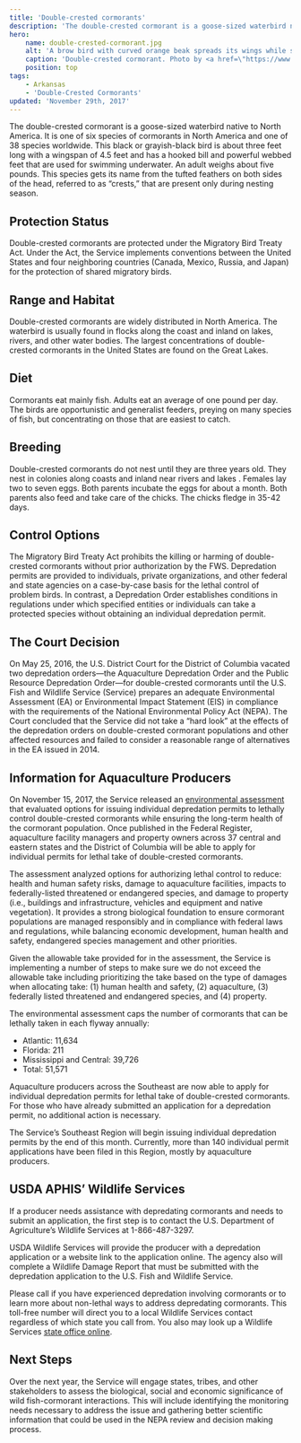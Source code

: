 ```yaml
---
title: 'Double-crested cormorants'
description: 'The double-crested cormorant is a goose-sized waterbird native to North America. It is one of six species of cormorants in North America and one of 38 species worldwide.'
hero:
    name: double-crested-cormorant.jpg
    alt: 'A brow bird with curved orange beak spreads its wings while standing.'
    caption: 'Double-crested cormorant. Photo by <a href=\"https://www.flickr.com/photos/nicolebeaulac/\" target=\"_blank\">Nicole Beaulac</a> <a href=\"https://creativecommons.org/licenses/by-nc-nd/2.0/\" target=\"_blank\">CC BY-NC-ND 2.0</a>.'
    position: top
tags:
    - Arkansas
    - 'Double-Crested Cormorants'
updated: 'November 29th, 2017'
---
```


The double-crested cormorant is a goose-sized waterbird native to North America. It is one of six species of cormorants in North America and one of 38 species worldwide. This black or grayish-black bird is about three feet long with a wingspan of 4.5 feet and has a hooked bill and powerful webbed feet that are used for swimming underwater. An adult weighs about five pounds. This species gets its name from the tufted feathers on both sides of the head, referred to as “crests,” that are present only during nesting season.

## Protection Status

Double-crested cormorants are protected under the Migratory Bird Treaty Act. Under the Act, the Service implements conventions between the United States and four neighboring countries (Canada, Mexico, Russia, and Japan) for the protection of shared migratory birds.

## Range and Habitat

Double-crested cormorants are widely distributed in North America. The waterbird is usually found in flocks along the coast and inland on lakes, rivers, and other water bodies. The largest concentrations of double-crested cormorants in the United States are found on the Great Lakes.

## Diet

Cormorants eat mainly fish. Adults eat an average of one pound per day. The birds are opportunistic and generalist feeders, preying on many species of fish, but concentrating on those that are easiest to catch.

## Breeding

Double-crested cormorants do not nest until they are three years old. They nest in colonies along coasts and inland near rivers and lakes . Females lay two to seven eggs. Both parents incubate the eggs for about a month. Both parents also feed and take care of the chicks. The chicks fledge in 35-42 days.

## Control Options 

The Migratory Bird Treaty Act prohibits the killing or harming of double-crested cormorants without prior authorization by the FWS. Depredation permits are provided to individuals, private organizations, and other federal and state agencies on a case-by-case basis for the lethal control of problem birds. In contrast, a Depredation Order establishes conditions in regulations under which specified entities or individuals can take a protected species without obtaining an individual depredation permit.

## The Court Decision

On May 25, 2016, the U.S. District Court for the District of Columbia vacated two depredation orders—the Aquaculture Depredation Order and the Public Resource Depredation Order—for double-crested cormorants until the U.S. Fish and Wildlife Service (Service) prepares an adequate Environmental Assessment (EA) or Environmental Impact Statement (EIS) in compliance with the requirements of the National Environmental Policy Act (NEPA). The Court concluded that the Service did not take a “hard look” at the effects of the depredation orders on double-crested cormorant populations and other affected resources and failed to consider a reasonable range of alternatives in the EA issued in 2014.

## Information for Aquaculture Producers 

On November 15, 2017, the Service released an [environmental assessment](https://www.fws.gov/birds/management/managed-species/double-crested-cormorants.php) that evaluated options for issuing individual depredation permits to lethally control double-crested cormorants while ensuring the long-term health of the cormorant population.  Once published in the Federal Register, aquaculture facility managers and property owners across 37 central and eastern states and the District of Columbia will be able to apply for individual permits for lethal take of double-crested cormorants.  

The assessment analyzed options for authorizing lethal control to reduce: health and human safety risks, damage to aquaculture facilities, impacts to federally-listed threatened or endangered species, and damage to property (i.e., buildings and infrastructure, vehicles and equipment and native vegetation).  It provides a strong biological foundation to ensure cormorant populations are managed responsibly and in compliance with federal laws and regulations, while balancing economic development, human health and safety, endangered species management and other priorities.

Given the allowable take provided for in the assessment, the Service is implementing a number of steps to make sure we do not exceed the allowable take including prioritizing the take based on the type of damages when allocating take: (1) human health and safety, (2) aquaculture, (3) federally listed threatened and endangered species, and (4) property. 

The environmental assessment caps the number of cormorants that can be lethally taken in each flyway annually:

  - Atlantic: 11,634
  - Florida: 211
  - Mississippi and Central: 39,726
  - Total: 51,571 

Aquaculture producers across the Southeast are now able to apply for individual depredation permits for lethal take of double-crested cormorants. For those who have already submitted an application for a depredation permit, no additional action is necessary.   

The Service’s Southeast Region will begin issuing individual depredation permits by the end of this month.  Currently, more than 140 individual permit applications have been filed in this Region, mostly by aquaculture producers.

## USDA APHIS’ Wildlife Services

If a producer needs assistance with depredating cormorants and needs to submit an application, the first step is to contact the U.S. Department of Agriculture’s Wildlife Services at 1-866-487-3297.

USDA Wildlife Services will provide the producer with a depredation application or a website link to the application online. The agency also will complete a Wildlife Damage Report that must be submitted with the depredation application to the U.S. Fish and Wildlife Service.

Please call if you have experienced depredation involving cormorants or to learn more about non-lethal ways to address depredating cormorants. This toll-free number will direct you to a local Wildlife Services contact regardless of which state you call from. You also may look up a Wildlife Services [state office online](https://www.aphis.usda.gov/aphis/ourfocus/wildlifedamage/sa_program_overview/sa_contact/ct_us_states_maps3).

## Next Steps

Over the next year, the Service will engage states, tribes, and other stakeholders to assess the biological, social and economic significance of wild fish-cormorant interactions. This will include identifying the monitoring needs necessary to address the issue and gathering better scientific information that could be used in the NEPA review and decision making process.
